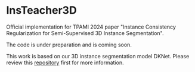 # InsTeacher3D
Official implementation for TPAMI 2024 paper "Instance Consistency Regularization for Semi-Supervised 3D Instance Segmentation".

The code is under preparation and is coming soon.

This work is based on our 3D instance segmentation model DKNet. Please review this [repository](https://github.com/W1zheng/DKNet) first for more information.

